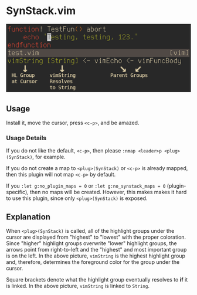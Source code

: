 # SynStack.vim

![SynStack Screenshot with Explanation][synstack_screenshot]

## Usage

Install it, move the cursor, press `<c-p>`, and be amazed.

### Usage Details

If you do not like the default, `<c-p>`, then please `:nmap <leader>p
<plug>(SynStack)`, for example.

If you do not  create a map to `<plug>(SynStack)` or `<c-p>` is already mapped,
then this plugin will not map `<c-p>` by default.

If you `:let g:no_plugin_maps = 0` or `:let g:no_synstack_maps = 0`
(plugin-specific), then no maps will be created. However, this makes makes it
hard to use this plugin, since only `<plug>(SynStack)` is exposed.

## Explanation

When `<plug>(SynStack)` is called, all of the highlight groups under the cursor
are displayed from "highest" to "lowest" with the proper coloration. Since
"higher" highlight groups overwrite "lower" highlight groups, the arrows point
from right-to-left and the "highest" and most important group is on the left. In
the above picture, `vimString` is the highest highlight group and, therefore,
determines the foreground color for the group under the cursor.

Square brackets denote what the highlight group eventually resolves to **if** it
is linked. In the above picture, `vimString` is linked to `String`.

[synstack_screenshot]:https://raw.githubusercontent.com/dylnmc/i/master/synstack.png

